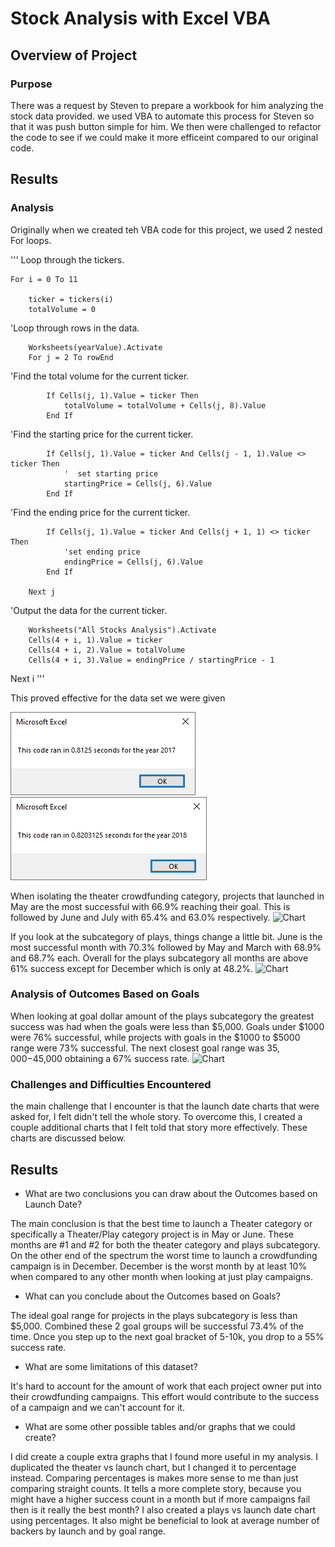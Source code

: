 # Stock Analysis with Excel VBA

## Overview of Project

### Purpose
There was a request by Steven to prepare a workbook for him analyzing the stock data provided. we used VBA to automate this process for Steven so that it was push button simple for him. We then were challenged to refactor the code to see if we could make it more efficeint compared to our original code. 


## Results

### Analysis
Originally when we created teh VBA code for this project, we used 2 nested For loops. 

'''
Loop through the tickers.

    For i = 0 To 11
        
        ticker = tickers(i)
        totalVolume = 0
        
'Loop through rows in the data.

        Worksheets(yearValue).Activate
        For j = 2 To rowEnd
        
'Find the total volume for the current ticker.

            If Cells(j, 1).Value = ticker Then
                totalVolume = totalVolume + Cells(j, 8).Value
            End If
            
'Find the starting price for the current ticker.

            If Cells(j, 1).Value = ticker And Cells(j - 1, 1).Value <> ticker Then
                '  set starting price
                startingPrice = Cells(j, 6).Value
            End If
            
'Find the ending price for the current ticker.

            If Cells(j, 1).Value = ticker And Cells(j + 1, 1) <> ticker Then
                'set ending price
                endingPrice = Cells(j, 6).Value
            End If
        
        Next j
        
'Output the data for the current ticker.
        
        Worksheets("All Stocks Analysis").Activate
        Cells(4 + i, 1).Value = ticker
        Cells(4 + i, 2).Value = totalVolume
        Cells(4 + i, 3).Value = endingPrice / startingPrice - 1
    
 Next i
'''

This proved effective for the data set we were given

![2017](/resources/VBA_Challenge_2017_Before_Refactoring.png) 
![2018](/resources/VBA_Challenge_2018_Before_refactoring.png)


When isolating the theater crowdfunding category, projects that launched in May are the most successful with 66.9% reaching their goal. This is followed by June and July with 65.4% and 63.0% respectively. ![Chart](/Theater_Outcomes_vs_Launch_percent.png)

If you look at the subcategory of plays, things change a little bit. June is the most successful month with 70.3% followed by May and March with 68.9% and 68.7% each. Overall for the plays subcategory all months are above 61% success except for December which is only at 48.2%. 
![Chart](/Plays_Outcomes_vs_Launch_percent.png)

### Analysis of Outcomes Based on Goals
When looking at goal dollar amount of the plays subcategory the greatest success was had when the goals were less than $5,000. Goals under $1000 were 76% successful, while projects with goals in the $1000 to $5000 range were 73% successful. The next closest goal range was $35,000-$45,000 obtaining a 67% success rate. ![Chart](/Outcomes_vs_Goals.png) 

### Challenges and Difficulties Encountered

the main challenge that I encounter is that the launch date charts that were asked for, I felt didn't tell the whole story. To overcome this, I created a couple additional charts that I felt told that story more effectively. These charts are discussed below. 
## Results

- What are two conclusions you can draw about the Outcomes based on Launch Date?

The main conclusion is that the best time to launch a Theater category or specifically a Theater/Play category project is in May or June. These months are #1 and #2 for both the theater category and plays subcategory. On the other end of the spectrum the worst time to launch a crowdfunding campaign is in December. December is the worst month by at least 10% when compared to any other month when looking at just play campaigns. 
- What can you conclude about the Outcomes based on Goals?

The ideal goal range for projects in the plays subcategory is less than $5,000. Combined these 2 goal groups will be successful 73.4% of the time. Once you step up to the next goal bracket of 5-10k, you drop to a 55% success rate. 

- What are some limitations of this dataset?

It's hard to account for the amount of work that each project owner put into their crowdfunding campaigns. This effort would contribute to the success of a campaign and we can't account for it. 

- What are some other possible tables and/or graphs that we could create?

I did create a couple extra graphs that I found more useful in my analysis. I duplicated the theater vs launch chart, but I changed it to percentage instead. Comparing percentages is makes more sense to me than just comparing straight counts. It tells a more complete story, because you might have a higher success count in a month but if more campaigns fail then is it really the best month? I also created a plays vs launch date chart using percentages. It also might be beneficial to look at average number of backers by launch and by goal range. 